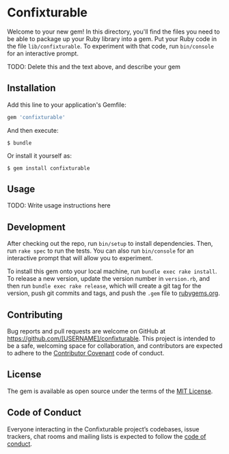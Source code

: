# Confixturable

Welcome to your new gem! In this directory, you'll find the files you need to be able to package up your Ruby library into a gem. Put your Ruby code in the file `lib/confixturable`. To experiment with that code, run `bin/console` for an interactive prompt.

TODO: Delete this and the text above, and describe your gem

## Installation

Add this line to your application's Gemfile:

```ruby
gem 'confixturable'
```

And then execute:

    $ bundle

Or install it yourself as:

    $ gem install confixturable

## Usage

TODO: Write usage instructions here

## Development

After checking out the repo, run `bin/setup` to install dependencies. Then, run `rake spec` to run the tests. You can also run `bin/console` for an interactive prompt that will allow you to experiment.

To install this gem onto your local machine, run `bundle exec rake install`. To release a new version, update the version number in `version.rb`, and then run `bundle exec rake release`, which will create a git tag for the version, push git commits and tags, and push the `.gem` file to [rubygems.org](https://rubygems.org).

## Contributing

Bug reports and pull requests are welcome on GitHub at https://github.com/[USERNAME]/confixturable. This project is intended to be a safe, welcoming space for collaboration, and contributors are expected to adhere to the [Contributor Covenant](http://contributor-covenant.org) code of conduct.

## License

The gem is available as open source under the terms of the [MIT License](https://opensource.org/licenses/MIT).

## Code of Conduct

Everyone interacting in the Confixturable project’s codebases, issue trackers, chat rooms and mailing lists is expected to follow the [code of conduct](https://github.com/[USERNAME]/confixturable/blob/master/CODE_OF_CONDUCT.md).
